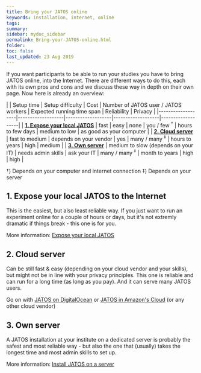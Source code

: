 ```yaml
---
title: Bring your JATOS online
keywords: installation, internet, online
tags:
summary:
sidebar: mydoc_sidebar
permalink: Bring-your-JATOS-online.html
folder:
toc: false
last_updated: 23 Aug 2019
---
```


If you want participants to be able to run your studies you have to bring JATOS online, into the Internet. There are different ways to do this, each with its own pros and cons and we discuss these way in depth on their own page. Now here is already an overview:

| | Setup time | Setup difficulty | Cost | Number of JATOS user / JATOS workers | Expected running time span  | Reliability | Privacy |
|-------------------|-------------------|-------------------|-------------------|-------------------|
| **[1. Expose your local JATOS](#1-expose-your-local-jatos-to-the-internet)** | fast | easy | none | you / few <sup>†</sup> | hours to few days | medium to low | as good as your computer |
| **[2. Cloud server](#2-cloud-server)** | fast to medium | depends on your vendor | yes | many / many  <sup>‡</sup> | hours to years | high | medium |
| **[3. Own server](#3-own-server)** | medium to slow (depends on your IT) | needs admin skills | ask your IT | many / many <sup>‡</sup> | month to years | high | high |

†) Depends on your computer and internet connection
‡) Depends on your server


## 1. Expose your local JATOS to the Internet

This is the easiest, but also least reliable way. If you just want to run an experiment online for a couple of hours or days, but it's not extremly dramatic if things break - this one is for you.

More information: [Expose your local JATOS](Expose-your-local-JATOS.html)

## 2. Cloud server

Can be still fast & easy (depending on your cloud vendor and your skills), but might not be in line with your privacy principles. This one is reliable and can run for a long time (as long as you pay). And it can serve many JATOS users.

Go on with [JATOS on DigitalOcean](JATOS-on-DigitalOcean.html) or [JATOS in Amazon's Cloud](JATOS-in-Amazons-Cloud-without-Docker.html) (or any other cloud vendor)

## 3. Own server

A JATOS installation at your institute on a dedicated server is probably the safest and most reliable way - but also the one that (usually) takes the longest time and most admin skills to set up.

More information: [Install JATOS on a server](JATOS-on-a-server.html)


